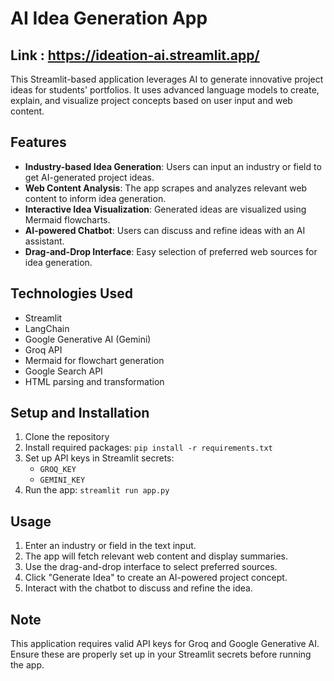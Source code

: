 # AI Idea Generation App
## Link : https://ideation-ai.streamlit.app/
This Streamlit-based application leverages AI to generate innovative project ideas for students' portfolios. It uses advanced language models to create, explain, and visualize project concepts based on user input and web content.

## Features

- **Industry-based Idea Generation**: Users can input an industry or field to get AI-generated project ideas.
- **Web Content Analysis**: The app scrapes and analyzes relevant web content to inform idea generation.
- **Interactive Idea Visualization**: Generated ideas are visualized using Mermaid flowcharts.
- **AI-powered Chatbot**: Users can discuss and refine ideas with an AI assistant.
- **Drag-and-Drop Interface**: Easy selection of preferred web sources for idea generation.

## Technologies Used

- Streamlit
- LangChain
- Google Generative AI (Gemini)
- Groq API
- Mermaid for flowchart generation
- Google Search API
- HTML parsing and transformation

## Setup and Installation

1. Clone the repository
2. Install required packages: `pip install -r requirements.txt`
3. Set up API keys in Streamlit secrets:
   - `GROQ_KEY`
   - `GEMINI_KEY`
4. Run the app: `streamlit run app.py`

## Usage

1. Enter an industry or field in the text input.
2. The app will fetch relevant web content and display summaries.
3. Use the drag-and-drop interface to select preferred sources.
4. Click "Generate Idea" to create an AI-powered project concept.
5. Interact with the chatbot to discuss and refine the idea.

## Note

This application requires valid API keys for Groq and Google Generative AI. Ensure these are properly set up in your Streamlit secrets before running the app.
